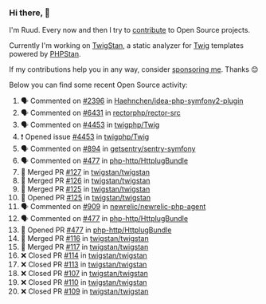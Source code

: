 ### Hi there, 👋

I'm Ruud. Every now and then I try to [contribute](https://github.com/pulls?q=+is%3Apr+author%3Aruudk+archived%3Afalse+is%3Apublic+) to Open Source projects.

Currently I'm working on [TwigStan](https://github.com/twigstan), a static analyzer for [Twig](https://twig.symfony.com/) templates powered by [PHPStan](https://phpstan.org/).

If my contributions help you in any way, consider [sponsoring me](https://github.com/sponsors/ruudk). Thanks 😊

Below you can find some recent Open Source activity:

<!--START_SECTION:activity-->
1. 🗣 Commented on [#2396](https://github.com/Haehnchen/idea-php-symfony2-plugin/issues/2396#issuecomment-2487826512) in [Haehnchen/idea-php-symfony2-plugin](https://github.com/Haehnchen/idea-php-symfony2-plugin)
2. 🗣 Commented on [#6431](https://github.com/rectorphp/rector-src/pull/6431#issuecomment-2487486821) in [rectorphp/rector-src](https://github.com/rectorphp/rector-src)
3. 🗣 Commented on [#4453](https://github.com/twigphp/Twig/issues/4453#issuecomment-2485915103) in [twigphp/Twig](https://github.com/twigphp/Twig)
4. ❗ Opened issue [#4453](https://github.com/twigphp/Twig/issues/4453) in [twigphp/Twig](https://github.com/twigphp/Twig)
5. 🗣 Commented on [#894](https://github.com/getsentry/sentry-symfony/pull/894#issuecomment-2485335343) in [getsentry/sentry-symfony](https://github.com/getsentry/sentry-symfony)
6. 🗣 Commented on [#477](https://github.com/php-http/HttplugBundle/pull/477#issuecomment-2485010210) in [php-http/HttplugBundle](https://github.com/php-http/HttplugBundle)
7. 🎉 Merged PR [#127](https://github.com/twigstan/twigstan/pull/127) in [twigstan/twigstan](https://github.com/twigstan/twigstan)
8. 🎉 Merged PR [#126](https://github.com/twigstan/twigstan/pull/126) in [twigstan/twigstan](https://github.com/twigstan/twigstan)
9. 🎉 Merged PR [#125](https://github.com/twigstan/twigstan/pull/125) in [twigstan/twigstan](https://github.com/twigstan/twigstan)
10. 💪 Opened PR [#125](https://github.com/twigstan/twigstan/pull/125) in [twigstan/twigstan](https://github.com/twigstan/twigstan)
11. 🗣 Commented on [#909](https://github.com/newrelic/newrelic-php-agent/issues/909#issuecomment-2483488676) in [newrelic/newrelic-php-agent](https://github.com/newrelic/newrelic-php-agent)
12. 🗣 Commented on [#477](https://github.com/php-http/HttplugBundle/pull/477#issuecomment-2483314384) in [php-http/HttplugBundle](https://github.com/php-http/HttplugBundle)
13. 💪 Opened PR [#477](https://github.com/php-http/HttplugBundle/pull/477) in [php-http/HttplugBundle](https://github.com/php-http/HttplugBundle)
14. 🎉 Merged PR [#116](https://github.com/twigstan/twigstan/pull/116) in [twigstan/twigstan](https://github.com/twigstan/twigstan)
15. 🎉 Merged PR [#117](https://github.com/twigstan/twigstan/pull/117) in [twigstan/twigstan](https://github.com/twigstan/twigstan)
16. ❌ Closed PR [#114](https://github.com/twigstan/twigstan/pull/114) in [twigstan/twigstan](https://github.com/twigstan/twigstan)
17. ❌ Closed PR [#113](https://github.com/twigstan/twigstan/pull/113) in [twigstan/twigstan](https://github.com/twigstan/twigstan)
18. ❌ Closed PR [#107](https://github.com/twigstan/twigstan/pull/107) in [twigstan/twigstan](https://github.com/twigstan/twigstan)
19. ❌ Closed PR [#110](https://github.com/twigstan/twigstan/pull/110) in [twigstan/twigstan](https://github.com/twigstan/twigstan)
20. ❌ Closed PR [#109](https://github.com/twigstan/twigstan/pull/109) in [twigstan/twigstan](https://github.com/twigstan/twigstan)
<!--END_SECTION:activity-->
